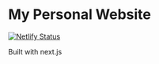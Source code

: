 # My Personal Website

[![Netlify Status](https://api.netlify.com/api/v1/badges/55fefe12-485b-49ff-ac89-fab969866baa/deploy-status)](https://app.netlify.com/sites/amazing-shockley-0d3c10/deploys)

Built with next.js 